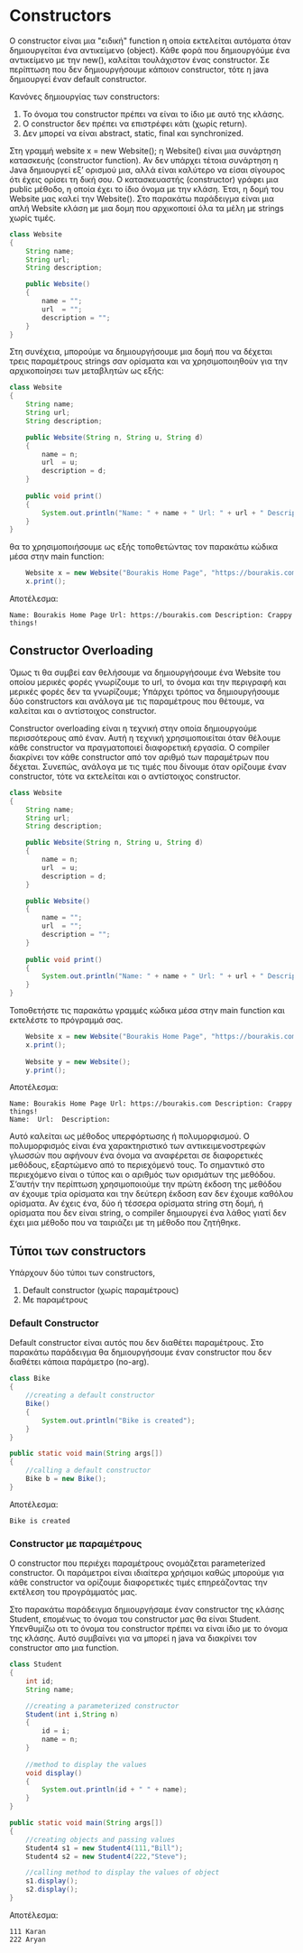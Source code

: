 # Constructors
Ο constructor είναι μια "ειδική" function η οποία εκτελείται αυτόματα όταν δημιουργείται ένα αντικείμενο (object). Κάθε φορά που δημιουργόύμε ένα αντικείμενο με την new(), καλείται τουλάχιστον ένας constructor. Σε περίπτωση που δεν δημιουργήσουμε κάποιον constructor, τότε η java δημιουργεί έναν default constructor.

Κανόνες δημιουργίας των constructors:
1. Το όνομα του constructor πρέπει να είναι το ίδιο με αυτό της κλάσης.
2. Ο constructor δεν πρέπει να επιστρέφει κάτι (χωρίς return).
3. Δεν μπορεί να είναι abstract, static, final και synchronized.

Στη γραμμή website x = new Website(); η Website() είναι μια συνάρτηση κατασκευής (constructor function). Αν δεν υπάρχει τέτοια συνάρτηση η Java δημιουργεί εξ’ ορισμού μια, αλλά είναι καλύτερο να είσαι σίγουρος ότι έχεις ορίσει τη δική σου. Ο κατασκευαστής (constructor) γράφει μια public μέθοδο, η οποία έχει το ίδιο όνομα με την κλάση. Έτσι, η δομή του Website μας καλεί την Website(). Στο παρακάτω παράδειγμα είναι μια απλή Website κλάση με μια δομη που αρχικοποιεί όλα τα μέλη με strings χωρίς τιμές.

```java
class Website 
{
    String name;
    String url;
    String description;

    public Website() 
    {
        name = ""; 
        url  = "";
        description = "";
    }
}
```

Στη συνέχεια, μπορούμε να δημιουργήσουμε μια δομή που να δέχεται τρεις παραμέτρους strings σαν ορίσματα και να χρησιμοποιηθούν για την αρχικοποίησει των μεταβλητών ως εξής:

```java
class Website 
{
    String name;
    String url;
    String description;

    public Website(String n, String u, String d) 
    {
        name = n; 
        url  = u;
        description = d;
    }
    
    public void print()
    {
        System.out.println("Name: " + name + " Url: " + url + " Description: " + description);
    }
}
```

θα το χρησιμοποιήσουμε ως εξής τοποθετώντας τον παρακάτω κώδικα μέσα στην main function:

```java
    Website x = new Website("Bourakis Home Page", "https://bourakis.com", "Crappy things!");
    x.print();
```

Αποτέλεσμα:
```
Name: Bourakis Home Page Url: https://bourakis.com Description: Crappy things!
```

## Constructor Overloading
Όμως τι θα συμβεί εαν θελήσουμε να δημιουργήσουμε ένα Website του οποίου μερικές φορές γνωρίζουμε το url, το όνομα και την περιγραφή και μερικές φορές δεν τα γνωρίζουμε; Υπάρχει τρόπος να δημιουργήσουμε δύο constructors και ανάλογα με τις παραμέτρους που θέτουμε, να καλείται και ο αντίστοιχος constructor.

Constructor overloading είναι η τεχνική στην οποία δημιουργούμε περισσότερους από έναν. Αυτή η τεχνική χρησιμοποιείται όταν θέλουμε κάθε constructor να πραγματοποιεί διαφορετική εργασία. Ο compiler διακρίνει τον κάθε constructor από τον αριθμό των παραμέτρων που δέχεται. Συνεπώς, ανάλογα με τις τιμές που δίνουμε όταν ορίζουμε έναν constructor, τότε να εκτελείται και ο αντίστοιχος constructor.

```java
class Website 
{
    String name;
    String url;
    String description;

    public Website(String n, String u, String d) 
    {
        name = n; 
        url  = u;
        description = d;
    }

    public Website() 
    {
        name = ""; 
        url  = "";
        description = "";
    }
    
    public void print()
    {
        System.out.println("Name: " + name + " Url: " + url + " Description: " + description);
    }
}
```

Τοποθετήστε τις παρακάτω γραμμές κώδικα μέσα στην main function και εκτελέστε το πρόγραμμά σας.

```java
    Website x = new Website("Bourakis Home Page", "https://bourakis.com", "Crappy things!");
    x.print();
    
    Website y = new Website();
    y.print();
```

Αποτέλεσμα:
```
Name: Bourakis Home Page Url: https://bourakis.com Description: Crappy things!
Name:  Url:  Description: 
```

Αυτό καλείται ως μέθοδος υπερφόρτωσης ή πολυμορφισμού. Ο πολυμορφισμός είναι ένα χαρακτηριστικό των αντικειμενοστρεφών γλωσσών που αφήνουν ένα όνομα να αναφέρεται σε διαφορετικές μεθόδους, εξαρτώμενο από το περιεχόμενό τους. Το σημαντικό στο περιεχόμενο είναι ο τύπος και ο αριθμός των ορισμάτων της μεθόδου. Σ’αυτήν την περίπτωση χρησιμοποιούμε την πρώτη έκδοση της μεθόδου αν έχουμε τρία ορίσματα και την δεύτερη έκδοση εαν δεν έχουμε καθόλου ορίσματα. Αν έχεις ένα, δύο ή τέσσερα ορίσματα string στη δομή, ή ορίσματα που δεν είναι string, ο compiler δημιουργεί ένα λάθος γιατί δεν έχει μια μέθοδο που να ταιριάζει με τη μέθοδο που ζητήθηκε.

## Τύποι των constructors
Υπάρχουν δύο τύποι των constructors,
1. Default constructor (χωρίς παραμέτρους)
2. Με παραμέτρους

### Default Constructor
Default constructor είναι αυτός που δεν διαθέτει παραμέτρους. Στο παρακάτω παράδειγμα θα δημιουργήσουμε έναν constructor που δεν διαθέτει κάποια παράμετρο (no-arg). 

```java
class Bike
{  
    //creating a default constructor  
    Bike()
    {
        System.out.println("Bike is created");
    }  
}  
```

```java  
public static void main(String args[])
{  
    //calling a default constructor  
    Bike b = new Bike();  
}  
```

Αποτέλεσμα:
```
Bike is created
```

### Constructor με παραμέτρους
Ο constructor που περιέχει παραμέτρους ονομάζεται parameterized constructor. Οι παράμετροι είναι ιδιαίτερα χρήσιμοι καθώς μπορούμε για κάθε constructor να ορίζουμε διαφορετικές τιμές επηρεάζοντας την εκτέλεση του προγράμματός μας. 

Στο παρακάτω παράδειγμα δημιουργήσαμε έναν constructor της κλάσης Student, επομένως το όνομα του constructor μας θα είναι Student. Υπενθυμίζω οτι το όνομα του constructor πρέπει να είναι ίδιο με το όνομα της κλάσης. Αυτό συμβαίνει για να μπορεί η java να διακρίνει τον constructor απο μια function.

```java
class Student
{  
    int id;  
    String name;  

    //creating a parameterized constructor  
    Student(int i,String n)
    {  
        id = i;  
        name = n;  
    }  
    
    //method to display the values  
    void display()
    {
        System.out.println(id + " " + name);
    }  
}  
```

```java
public static void main(String args[])
{  
    //creating objects and passing values  
    Student4 s1 = new Student4(111,"Bill");  
    Student4 s2 = new Student4(222,"Steve");  

    //calling method to display the values of object  
    s1.display();  
    s2.display();  
}  
```

Αποτέλεσμα:
```
111 Karan
222 Aryan
```
